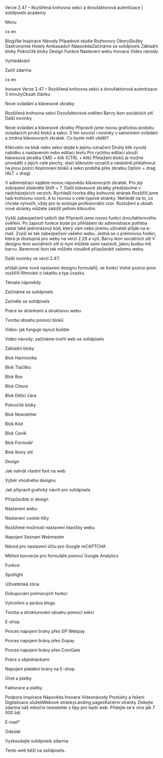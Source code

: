 <p>Verze 2.47 – Rozšířená knihovna sekcí a dvoufaktorová autentizace | solidpixels academy</p>
<p>Menu</p>
<p>cs en</p>
<p>BlogVše Inspirace Návody Případové studie Rozhovory OborySlužby Gastronomie Hotely Ambasadoři NápovědaZačínáme se solidpixels Základní bloky Pokročilé bloky Design Funkce Nastavení webu Inovace Video návody</p>
<p>Vyhledávání</p>
<p>Začít zdarma</p>
<p>cs en</p>
<p>Inovace
Verze 2.47 – Rozšířená knihovna sekcí a dvoufaktorová autentizace
3 minutyObsah článku</p>
<p>Nové ovládání a klávesové zkratky</p>
<p>Rozšířená knihovna sekcí
Dvoufaktorové ověření
Barvy ikon sociálních sítí
Další novinky</p>
<p>Nové ovládání a klávesové zkratky
Připravili jsme novou grafickou podobu ovladacích prvků bloků a sekcí. S tím souvisí i novinky v samotném ovládání a změna klávesových zkratek. Co byste měli vědět?</p>
<p>Kliknutím na blok nebo sekci dojde k jejímu označení
Druhý klik vyvolá nabídku s nastavením nebo editaci textu
Pro rychlou editaci slouží klávesová zkratka CMD + klik (CTRL + klik)
Přetažení bloků je možné provádět z jejich celé plochy, stačí kliknutím označit a následně přetáhnout na jinou pozici
Kopírování bloků a sekcí probíhá přes zkratku Option + drag (ALT + drag)</p>
<p>V administraci najdete novou nápovědu klávesových zkratek. Pro její zobrazení stiskněte Shift + ?. Další klávesové zkratky představíme v nadcházejících verzích.
Rychlejší tvorba díky knihovně stránek
Rozšířili jsme naši knihovnu vzorů. A to rovnou o celé typové stránky. Nehledě na to, co chcete vytvořit, vždy pro to existuje profesionální vzor. Rozložení a obsah nové stránky můžete založit jedním kliknutím.</p>
<p>Vyšší zabezpečení vašich dat
Připravili jsme novou funkci dvoufaktorového ověření. Po zapnutí funkce bude po přihlášení do administrace potřeba zadat také jednorázový kód, který vám nebo jinému uživateli přijde na e-mail. Zvýší se tak zabezpečení vašeho webu.
Jedná se o prémiovou funkci, která je dostupná pro weby na verzi 2.26 a výš.
Barvy ikon sociálních sítí
V designu ikon sociálních sítí si nyní můžete sami nastavit, jakou budou mít barvu. Barevnost ikon tak můžete vizuálně přizpůsobit vašemu webu.</p>
<p>Další novinky ve verzi 2.47:</p>
<p>přidali jsme nové nastavení designu formulářů,
ve funkci Volné pozice jsme rozšířili filtrování o lokalitu a typ úvazku</p>
<p>Témata nápovědy</p>
<p>Začínáme se solidpixels</p>
<p>Začněte se solidpixels</p>
<p>Práce se stránkami a strukturou webu</p>
<p>Tvorba obsahu pomocí bloků</p>
<p>Video: jak funguje layout builder </p>
<p>Video návody: začínáme tvořit web se solidpixels</p>
<p>Základní bloky</p>
<p>Blok Harmonika</p>
<p>Blok Tlačítko</p>
<p>Blok Box</p>
<p>Blok Citace</p>
<p>Blok Dělící čára</p>
<p>Pokročilé bloky</p>
<p>Blok Newsletter</p>
<p>Blok Kód</p>
<p>Blok Ceník</p>
<p>Blok Formulář</p>
<p>Blok Ikony sítí</p>
<p>Design</p>
<p>Jak nahrát vlastní font na web</p>
<p>Výběr vhodného designu</p>
<p>Jak připravit grafický návrh pro solidpixels</p>
<p>Přizpůsobte si design</p>
<p>Nastavení webu</p>
<p>Nastavení cookie lišty</p>
<p>Rozšířené možnosti nastavení hlavičky webu</p>
<p>Napojení Seznam Webmaster</p>
<p>Návod pro nastavení účtu pro Google reCAPTCHA</p>
<p>Měření konverze pro formuláře pomocí Google Analytics</p>
<p>Funkce</p>
<p>Spotlight</p>
<p>Uživatelská zóna</p>
<p>Dokupování prémiových funkcí</p>
<p>Vytvoření a správa blogu</p>
<p>Tvorba a strukturování obsahu pomocí sekcí</p>
<p>E-shop</p>
<p>Proces napojení brány přes GP Webpay</p>
<p>Proces napojení brány přes Gopay</p>
<p>Proces napojení brány přes ComGate</p>
<p>Práce s objednávkami</p>
<p>Napojení platební brány na E-shop</p>
<p>Účet a platby</p>
<p>Fakturace a platby</p>
<p>Podpora
 Inspirace
Nápověda
Inovace
Videonávody
 Produkty a řešení
 Digitalizace služebWebové stránkyLanding pagesKariérní stránky Získejte zdarma náš měsíční newsletter s tipy pro lepší web. Přidejte se k více jak 7 000 lidí.</p>
<p>E-mail*</p>
<p>Odeslat</p>
<p>Vyzkoušejte solidpixels zdarma</p>
<p>Tento web běží na solidpixels.</p>